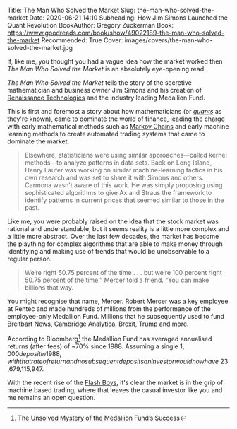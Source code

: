 Title: The Man Who Solved the Market
Slug: the-man-who-solved-the-market
Date: 2020-06-21 14:10
Subheading: How Jim Simons Launched the Quant Revolution
BookAuthor: Gregory Zuckerman
Book: https://www.goodreads.com/book/show/49022189-the-man-who-solved-the-market
Recommended: True
Cover: images/covers/the-man-who-solved-the-market.jpg

If, like me, you thought you had a vague idea how the market worked then *The Man Who Solved the Market* is an absolutely eye-opening read. 

*The Man Who Solved the Market* tells the story of the secretive mathematician and business owner Jim Simons and his creation of [Renaissance Technologies](https://www.rentec.com/Home.action?index=true) and the industry leading Medallion Fund.

This is first and foremost a story about how mathematicians (or *[quants](https://en.wikipedia.org/wiki/Quantitative_analysis_(finance))* as they're known), came to dominate the world of finance, leading the charge with early mathematical methods such as [Markov Chains](https://en.wikipedia.org/wiki/Markov_chain) and early machine learning methods to create automated trading systems that came to dominate the market.

> Elsewhere, statisticians were using similar approaches—called kernel methods—to analyze patterns in data sets. Back on Long Island, Henry Laufer was working on similar machine-learning tactics in his own research and was set to share it with Simons and others. Carmona wasn’t aware of this work. He was simply proposing using sophisticated algorithms to give Ax and Straus the framework to identify patterns in current prices that seemed similar to those in the past.

Like me, you were probably raised on the idea that the stock market was rational and understandable, but it seems reality is a little more complex and a little more abstract. Over the last few decades, the market has become the plaything for complex algorithms that are able to make money through identifying and making use of trends that would be unobservable to a regular person.

> We’re right 50.75 percent of the time . . . but we’re 100 percent right 50.75 percent of the time,” Mercer told a friend. “You can make billions that way.

You might recognise that name, Mercer. Robert Mercer was a key employee at Rentec and made hundreds of millions from the performance of the employee-only Medallion Fund. Millions that he subsequently used to fund Breitbart News, Cambridge Analytica, Brexit, Trump and more.

According to Bloomberg[^Bloomberg] the Medallion Fund has averaged annualised returns (after fees) of ~70% since 1988. Assuming a single $1,000 deposit in 1988, with that rate of return and no subsequent deposits an investor would now have ~$23,679,115,947.

With the recent rise of the [Flash Boys](https://www.jacquescorbytuech.com/reading/flash-boys), it's clear the market is in the grip of machine based trading, where that leaves the casual investor like you and me remains an open question.

[^Bloomberg]: [The Unsolved Mystery of the Medallion Fund’s Success](https://www.bloomberg.com/news/articles/2019-11-12/the-unsolved-mystery-of-the-medallion-fund-s-success)